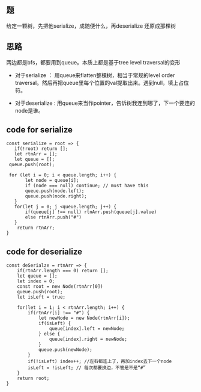 ## 题
给定一颗树，先把他serialize，成随便什么，再deserialize 还原成那棵树

## 思路

两边都是bfs，都要用到queue。本质上都是基于tree level traversal的变形

 - 对于serialize ： 用queue来flatten整棵树，相当于常规的level order traversal。然后再把queue里每个位置的val提取出来。遇到null，填上占位符。
 
 - 对于deserialize : 用queue来当作pointer，告诉树我连到哪了，下一个要连的node是谁。
 
 
 ## code for serialize 
 
 ```
 const serialize = root => {
	if(!root) return [];
	let rtnArr = [];
	let queue = [];
  queue.push(root);
  
  for (let i = 0; i < queue.length; i++) {
		let node = queue[i];
        if (node === null) continue; // must have this 
        queue.push(node.left);
        queue.push(node.right);
    }
    for(let j = 0; j <queue.length; j++) {
    	if(queue[j] !== null) rtnArr.push(queue[j].value)
    	else rtnArr.push("#")
    }
     return rtnArr;
}

```

## code for deserialize 
```
const deSerialze = rtnArr => {
	if(rtnArr.length === 0) return [];
	let queue = [];
	let index = 0;
	const root = new Node(rtnArr[0])
	queue.push(root);
	let isLeft = true;

	for(let i = 1; i < rtnArr.length; i++) {
		if(rtnArr[i] !== "#") {
			let newNode = new Node(rtnArr[i]);
			if(isLeft) {
				queue[index].left = newNode;
			} else {
				queue[index].right = newNode;
			}
			queue.push(newNode);
		}
		if(!isLeft) index++; //左右都连上了，再加index去下一个node
		isLeft = !isLeft; // 每次都要换边，不管是不是“#” 
	}
	return root;
}

```
